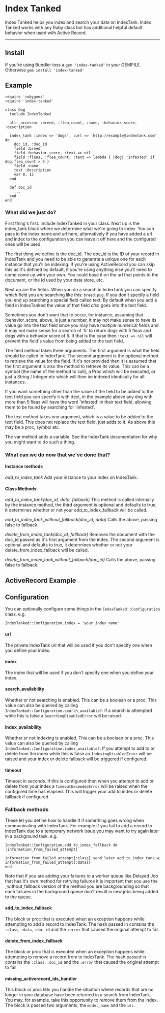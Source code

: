 Index Tanked
============

Index Tanked helps you index and search your data on IndexTank. Index Tanked works with any Ruby class but has additional helpful default behavior when used with Active Record.

***

Install
--------

If you're using Bundler toss a `gem 'index-tanked'` in your GEMFILE. Otherwise `gem install 'index-tanked'`

Example
-------

    require 'rubygems'
    require 'index-tanked'

    class Dog
      include IndexTanked

      attr_accessor :breed, :flea_count, :name, :behavior_score, :description

      index_tank :index => 'dogs', :url => 'http://example@indextank.com' do
        doc_id, :doc_id
        field :breed
        field :behavior_score, :text => nil
        field :fleas, :flea_count, :text => lambda { |dog| 'infested' if dog.flea_count > 5 }
        field :name
        text :description
        var 0, 15
      end

      def doc_id
        ...
      end
    end


### What did we just do?

First thing's first. Include IndexTanked in your class. Next up is the index_tank block where we determine what we're going to index. You can pass in the index name and url here, alternatively if you have added a url and index to the configuration you can leave it off here and the configured ones will be used.

 The first thing we define is the doc_id. The doc_id is the ID of your record in IndexTank and you need to be able to generate a unique one for each instance that you'll be indexing. If you're using ActiveRecord you can skip this as it's defined by default, if you're using anything else you'll need to come come up with your own. You could base it on the url that points to the document, or the id used by your data store, etc.

Next up are the fields. When you do a search in IndexTank you can specify which field you are searching like this: `breed:pug`. If you don't specify a field you end up searching a special field called text. By default when you add a field in IndexTanked the value of that field *also* goes into the text field.

Sometimes you don't want that to occur, for instance, assuming that :behavior_score, above, is just a number, it may not make sense to have its value go into the text field since you may have multiple numerical fields and it may not make sense for a search of '5' to return dogs with 5 fleas and dogs with a behavior score of 5. If that is the case then `:text => nil` will prevent the field's value from being added to the text field.

The field method takes three arguments. The first argument is what the field should be called in IndexTank. The second argument is the optional method to retrieve the value for the field. If it's not provided then it is assumed that the first argument is also the method to retrieve its value. This can be a symbol (the name of the method to call), a Proc which will be executed, or just a String / Integer etc which will then be indexed identically for all instances.

If you want something other than the value of the field to be added to the text field you can specify it with :text, in the example above any dog with more than 5 fleas will have the word 'infested' in their text field, allowing them to be found by searching for 'infested'.

The text method takes one argument, which is a value to be *added* to the text field. This does not replace the text field, just adds to it. As above this may be a proc, symbol etc.

The var method adds a variable. See the IndexTank documentation for why you might want to do such a thing.

### What can we do now that we've done that?

#### Instance methods
*add_to_index_tank* Add your instance to your index on IndexTank.

#### Class Methods
*add_to_index_tank(doc_id, data, fallback)* This method is called internally by the instance method, the third argument is optional and defaults to true, it determines whether or not your add_to_index_fallback will be called.

*add_to_index_tank_without_fallback(doc_id, data)* Calls the above, passing false to fallback.

*delete_from_index_tank(doc_id, fallback)* Removes the document with the doc_id passed as it's first argument from the index. The second argument is optional and defaults to true, it determines whether or not your delete_from_index_fallback will be called.

*delete_from_index_tank_without_fallback(doc_id)* Calls the above, passing false to fallback.

ActiveRecord Example
--------------------

Configuration
-------------
You can optionally configure some things in the `IndexTanked::Configuration` class. e.g.

    IndexTanked::Configuration.index = 'your_index_name'

#### url
The private IndexTank url that will be used if you don't specify one when you define your index.

#### index
The index that will be used if you don't specify one when you define your index.

#### search_availability
Whether or not searching is enabled. This can be a boolean or a proc. This value can also be queried by calling `IndexTanked::Configuration.search_available?`. If a search is attempted while this is false a `SearchingDisabledError` will be raised.

#### index_availability
Whether or not indexing is enabled. This can be a boolean or a proc. This value can also be queried by calling `IndexTanked::Configuration.index_available?`. If you attempt to add to or delete from the index while this is false an `IndexingDisabledError` will be raised and your index or delete fallback will be triggered if configured.

#### timeout
Timeout in seconds. If this is configured then when you attempt to add or delete from your index a `TimeoutExceededError` will be raised when the configured time has elapsed. This will trigger your add to index or delete fallback if configured.

### Fallback methods
These let you define how to handle if if something goes wrong when communicating with IndexTank. For example if you fail to add a record to IndexTank due to a temporary network issue you may want to try again later in a background task. e.g.

    IndexTanked::Configuration.add_to_index_fallback do |information_from_failed_attempt|
        information_from_failed_attempt[:class].send_later.add_to_index_tank_without_fallback(information_from_failed_attempt[:doc_id], information_from_failed_attempt[:data])
    end

Note that if you are adding your failures to a worker queue like Delayed Job that has it's own method for retrying failures it is important that you use the _without_fallback version of the method you are backgrounding so that each failures in the background queue don't result in new jobs being added to the queue.

#### add_to_index_fallback
The block or proc that is executed when an exception happens while attempting to add a record to IndexTank. The hash passed in contains the `:class`, `:data`, `:doc_id` and the `:error` that caused the original attempt to fail.

#### delete_from_index_fallback
The block or proc that is executed when an exception happens while attempting to remove a record from to IndexTank. The hash passed in contains the `:class`, `:doc_id` and the `:error` that caused the original attempt to fail.

#### missing_activerecord_ids_handler
This block or proc lets you handle the situation where records that are no longer in your database have been returned in a search from IndexTank. You may, for example, take this opportunity to remove them from the index. The block is passed two arguments, the `model_name` and the `ids`.
